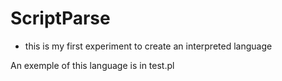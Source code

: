 ScriptParse
===========

- this is my first experiment to create an interpreted language

An exemple of this language is in test.pl
